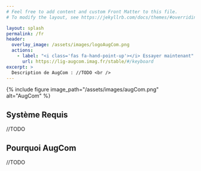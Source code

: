 ```yaml
---
# Feel free to add content and custom Front Matter to this file.
# To modify the layout, see https://jekyllrb.com/docs/themes/#overriding-theme-defaults

layout: splash
permalink: /fr
header:
  overlay_image: /assets/images/logoAugCom.png
  actions:
    - label: "<i class='fas fa-hand-point-up'></i> Essayer maintenant"
      url: https://lig-augcom.imag.fr/stable/#/keyboard
excerpt: >
  Description de AugCom : //TODO <br />
---
```


{% include figure image_path="/assets/images/augCom.png" alt="AugCom" %}

## Système Requis

//TODO

## Pourquoi AugCom

//TODO
